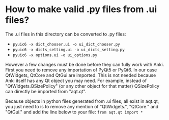 # How to make valid .py files from .ui files?

The .ui files in this directory can be converted to .py files:
- `pyuic6 -x dict_chooser.ui -o ui_dict_chooser.py`
- `pyuic6 -x dicts_setting.ui -o ui_dicts_setting.py`
- `pyuic6 -x options.ui -o ui_options.py`

However a few changes must be done before they can fully work with Anki. First you need to remove any importation of PyQt5 or PyQt6. In our case QtWidgets, QtCore and QtGui are imported. This is not needed because Anki itself has any Qt object you may need. For example, instead of "QtWidgets.QSizePolicy" (or any other object for that matter) QSizePolicy can directly be imported from "aqt.qt".

Because objects in python files generated from .ui files, all exist in aqt.qt, you just need to is to remove any mention of "QtWidgets.", "QtCore." and "QtGui." and add the line below to your file:
`from aqt.qt import *`
